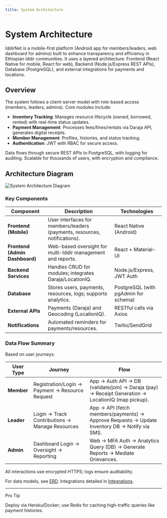 ```yaml
---
title: System Architecture
---
```


# System Architecture

IddirNet is a mobile-first platform (Android app for members/leaders, web dashboard for admins) built to enhance transparency and efficiency in Ethiopian Iddir communities. It uses a layered architecture: Frontend (React Native for mobile, React for web), Backend (Node.js/Express REST APIs), Database (PostgreSQL), and external integrations for payments and locations.

## Overview
The system follows a client-server model with role-based access (members, leaders, admins). Core modules include:
- **Inventory Tracking**: Manages resource lifecycle (owned, borrowed, rented) with real-time status updates.
- **Payment Management**: Processes fees/fines/rentals via Daraja API, generates digital receipts.
- **Member Management**: Profiles, histories, and status tracking.
- **Authentication**: JWT with RBAC for secure access.

Data flows through secure REST APIs to PostgreSQL, with logging for auditing. Scalable for thousands of users, with encryption and compliance.

## Architecture Diagram
![System Architecture Diagram](images/architecture-diagram.png)
<!-- Upload your diagram (e.g., Draw.io: Frontend → API Gateway → Services → PostgreSQL + External APIs) to docs/images/architecture-diagram.png -->

### Key Components
| Component | Description | Technologies |
|-----------|-------------|--------------|
| **Frontend (Mobile)** | User interfaces for members/leaders (payments, resources, notifications). | React Native (Android) |
| **Frontend (Admin Dashboard)** | Web-based oversight for multi-Iddir management and reports. | React + Material-UI |
| **Backend Services** | Handles CRUD for modules; integrates Daraja/LocationIQ. | Node.js/Express, JWT Auth |
| **Database** | Stores users, payments, resources, logs; supports analytics. | PostgreSQL (with pgAdmin for schema) |
| **External APIs** | Payments (Daraja) and Geocoding (LocationIQ). | RESTful calls via Axios |
| **Notifications** | Automated reminders for payments/resources. | Twilio/SendGrid |

### Data Flow Summary
Based on user journeys:

| User Type | Journey | Flow |
|-----------|---------|------|
| **Member** | Registration/Login → Payment → Resource Request | App → Auth API → DB (validate/join) → Daraja (pay) → Receipt Generation → LocationIQ (map pickup). |
| **Leader** | Login → Track Contributions → Manage Resources | App → API (fetch members/payments) → Approve Requests → Update Inventory DB → Notify via SMS. |
| **Admin** | Dashboard Login → Oversight → Reporting | Web → MFA Auth → Analytics Query (DB) → Generate Reports → Mediate Grievances. |

All interactions use encrypted HTTPS; logs ensure auditability.

For data models, see [ERD](erd.md). Integrations detailed in [Integrations](integrations.md).

---

<div class="admonition tip">
  <p class="admonition-title">Pro Tip</p>
  <p>Deploy via Heroku/Docker; use Redis for caching high-traffic queries like payment histories.</p>
</div>